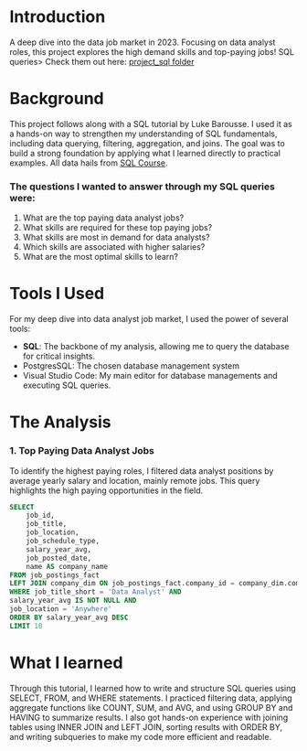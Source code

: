 
# Introduction
A deep dive into the data job market in 2023. Focusing on data analyst roles, this project explores the high demand skills and top-paying jobs!
SQL queries> Check them out here: [project_sql folder](/project_sql/)
# Background
This project follows along with a SQL tutorial by Luke Barousse. I used it as a hands-on way to strengthen my understanding of SQL fundamentals, including data querying, filtering, aggregation, and joins. The goal was to build a strong foundation by applying what I learned directly to practical examples.
All data hails from [SQL Course](https://lukebarousse.com/sql).

### The questions I wanted to answer through my SQL queries were:
1. What are the top paying data analyst jobs?
2. What skills are required for these top paying jobs?
3. What skills are most in demand for data analysts?
4. Which skills are associated with higher salaries?
5. What are the most optimal skills to learn?
   
# Tools I Used
For my deep dive into data analyst job market, I used the power of several tools:
- **SQL**: The backbone of my analysis, allowing me to query the database for critical insights.
- PostgresSQL: The chosen database management system
- Visual Studio Code: My main editor for database managements and executing SQL queries.
# The Analysis

### 1. Top Paying Data Analyst Jobs
To identify the highest paying roles, I filtered data analyst positions by average yearly salary and location, mainly remote jobs. This query highlights the high paying opportunities in the field.
``` sql
SELECT
    job_id,
    job_title,
    job_location,
    job_schedule_type,
    salary_year_avg,
    job_posted_date,
    name AS company_name
FROM job_postings_fact
LEFT JOIN company_dim ON job_postings_fact.company_id = company_dim.company_id
WHERE job_title_short = 'Data Analyst' AND 
salary_year_avg IS NOT NULL AND
job_location = 'Anywhere'
ORDER BY salary_year_avg DESC
LIMIT 10
```

# What I learned
Through this tutorial, I learned how to write and structure SQL queries using SELECT, FROM, and WHERE statements. I practiced filtering data, applying aggregate functions like COUNT, SUM, and AVG, and using GROUP BY and HAVING to summarize results. I also got hands-on experience with joining tables using INNER JOIN and LEFT JOIN, sorting results with ORDER BY, and writing subqueries to make my code more efficient and readable.
